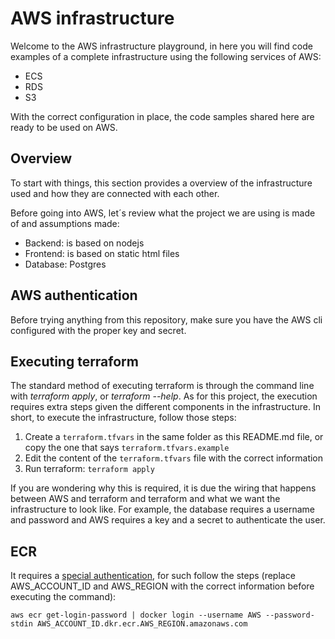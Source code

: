 # AWS infrastructure

Welcome to the AWS infrastructure playground, in here you will find code examples of a complete infrastructure using
the following services of AWS:

- ECS
- RDS
- S3

With the correct configuration in place, the code samples shared here are ready to be used on AWS.

## Overview

To start with things, this section provides a overview of the infrastructure used and how they are connected with each
other.

Before going into AWS, let´s review what the project we are using is made of and assumptions made:

- Backend: is based on nodejs
- Frontend: is based on static html files
- Database: Postgres

## AWS authentication

Before trying anything from this repository, make sure you have the AWS cli configured with the proper key and secret.

## Executing terraform

The standard method of executing terraform is through the command line with *terraform apply*, or *terraform --help*. As
for this project, the execution requires extra steps given the different components in the infrastructure. In short,
to execute the infrastructure, follow those steps:

1. Create a `terraform.tfvars` in the same folder as this README.md file, or copy the one that says `terraform.tfvars.example`
2. Edit the content of the `terraform.tfvars` file with the correct information
3. Run terraform: `terraform apply`

If you are wondering why this is required, it is due the wiring that happens between AWS and terraform and terraform and
what we want the infrastructure to look like. For example, the database requires a username and password and AWS requires
a key and a secret to authenticate the user.

## ECR

It requires a [special authentication](https://stackoverflow.com/a/35061033/2258921), for such follow the steps
(replace AWS_ACCOUNT_ID and AWS_REGION with the correct information before executing the command):

```
aws ecr get-login-password | docker login --username AWS --password-stdin AWS_ACCOUNT_ID.dkr.ecr.AWS_REGION.amazonaws.com
```